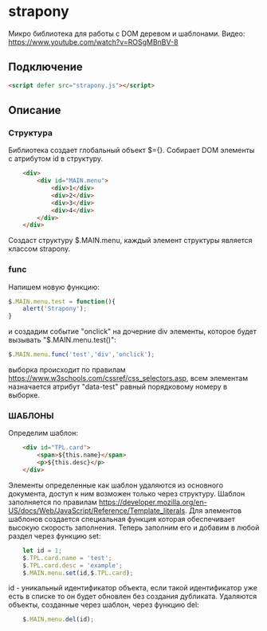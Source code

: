 # strapony
Микро библиотека для работы с DOM деревом и шаблонами.
Видео: https://www.youtube.com/watch?v=ROSgMBnBV-8

## Подключение ##
```html
<script defer src="strapony.js"></script>
```
## Описание ##
### Структура ###
Библиотека создает глобальный объект $={}.
Собирает DOM элементы с атрибутом id в структуру. 
```html
    <div>
        <div id="MAIN.menu">
            <div>1</div>
            <div>2</div>
            <div>3</div>
            <div>4</div>
        </div>
    </div>
```
Создаст структуру $.MAIN.menu, каждый элемент структуры является классом strapony.
### func ###
Напишем новую функцию:
```js
$.MAIN.menu.test = function(){
    alert('Strapony');
}
```
и создадим событие "onclick" на дочерние div элементы, которое будет вызывать "$.MAIN.menu.test()": 
```js
$.MAIN.menu.func('test','div','onclick');
```
выборка происходит по правилам https://www.w3schools.com/cssref/css_selectors.asp, всем элементам назначается атрибут "data-test" равный порядковому номеру в выборке.
### ШАБЛОНЫ ###
Определим шаблон:
```html
    <div id="TPL.card">
        <span>${this.name}</span>
        <p>${this.desc}</p>
    </div>
```
Элементы определенные как шаблон удаляются из основного документа, доступ к ним возможен только через структуру.
Шаблон заполняется по правилам https://developer.mozilla.org/en-US/docs/Web/JavaScript/Reference/Template_literals.
Для элементов шаблонов создается специальная функция которая обеспечивает высокую скорость заполнения. 
Теперь заполним его и добавим в любой раздел через функцию set:
```js
    let id = 1;
    $.TPL.card.name = 'test';
    $.TPL.card.desc = 'example';
    $.MAIN.menu.set(id,$.TPL.card);
```
id - уникальный идентификатор объекта, если такой идентификатор уже есть в списке то он будет обновлен без создания дубликата.
Удаляются объекты, созданные через шаблон, через функцию del:
```js
    $.MAIN.menu.del(id);
```